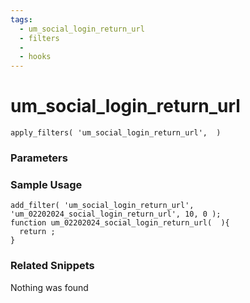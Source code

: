 ```yaml
---
tags: 
  - um_social_login_return_url
  - filters
  - 
  - hooks
---
```

# um\_social\_login\_return\_url

``` php:no-line-numbers
apply_filters( 'um_social_login_return_url',  )
```
<div class='hook-sep'></div>

### Parameters

<div class='hook-sep'></div>



### Sample Usage

``` php:no-line-numbers
add_filter( 'um_social_login_return_url', 'um_02202024_social_login_return_url', 10, 0 );
function um_02202024_social_login_return_url(  ){
  return ;
}
```
<div class='hook-sep'></div>



### Related Snippets

Nothing was found

